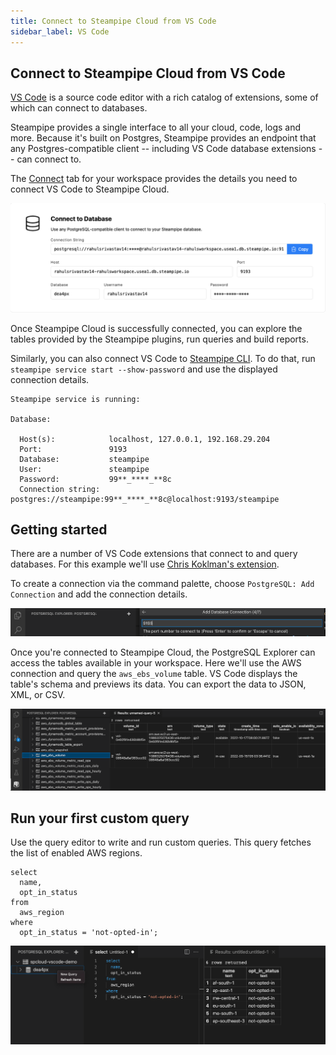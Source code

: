 ```yaml
---
title: Connect to Steampipe Cloud from VS Code
sidebar_label: VS Code
---
```

## Connect to Steampipe Cloud from VS Code

[VS Code](https://code.visualstudio.com/) is a source code editor with a rich catalog of extensions, some of which can connect to databases.

Steampipe provides a single interface to all your cloud, code, logs and more. Because it's built on Postgres, Steampipe provides an endpoint that any Postgres-compatible client -- including VS Code database extensions -- can connect to.

The [Connect](/docs/cloud/integrations/overview) tab for your workspace provides the details you need to connect VS Code to Steampipe Cloud.

<div style={{"marginTop":"1em", "marginBottom":"1em", "width":"90%"}}>
<img src="/images/docs/cloud/steampipe-cloud-connect-details.jpg" />
</div>

Once Steampipe Cloud is successfully connected, you can explore the tables provided by the Steampipe plugins, run queries and build reports.

Similarly, you can also connect VS Code to [Steampipe CLI](https://steampipe.io/downloads). To do that, run `steampipe service start --show-password` and use the displayed connection details.

```
Steampipe service is running:

Database:

  Host(s):            localhost, 127.0.0.1, 192.168.29.204
  Port:               9193
  Database:           steampipe
  User:               steampipe
  Password:           99**_****_**8c
  Connection string:  postgres://steampipe:99**_****_**8c@localhost:9193/steampipe
```

## Getting started

There are a number of VS Code extensions that connect to and query databases. For this example we'll use [Chris Koklman's extension](https://marketplace.visualstudio.com/items?itemName=ckolkman.vscode-postgres).

To create a connection via the command palette, choose `PostgreSQL: Add Connection` and add the connection details.

<div style={{"marginTop":"1em", "marginBottom":"1em", "width":"90%"}}>
<img src="/images/docs/cloud/vscode-add-connection.png" />
</div>

Once you're connected to Steampipe Cloud, the PostgreSQL Explorer can access the tables available in your workspace. Here we'll use the AWS connection and query the `aws_ebs_volume` table. VS Code displays the table's schema and previews its data. You can export the data to JSON, XML, or CSV.

<div style={{"marginTop":"1em", "marginBottom":"1em", "width":"90%"}}>
<img src="/images/docs/cloud/vscode-ebs-volume-data.png" />
</div>

## Run your first custom query

Use the query editor to write and run custom queries. This query fetches the list of enabled AWS regions.

```
select
  name,
  opt_in_status
from
  aws_region
where
  opt_in_status = 'not-opted-in';
  ```

<div style={{"marginTop":"1em", "marginBottom":"1em", "width":"90%"}}>
<img src="/images/docs/cloud/vscode-custom-query-result.png" />
</div>